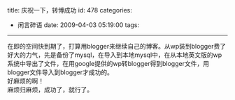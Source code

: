 title: 庆祝一下，转博成功
id: 478
categories:
  - 闲言碎语
date: 2009-04-03 05:19:00
tags:
---

在即的空间快到期了，打算用blogger来继续自己的博客。从wp装到blogger费了好大的力气，先是备份了mysql，在导入到本地mysql中，在从本地英文版的wp系统中导出了文件，在用google提供的wp转blogger得到blogger文件，用blogger文件导入到blogger才成功的。
</br>好麻烦的啊！
</br>麻烦归麻烦，成功了，就行了。